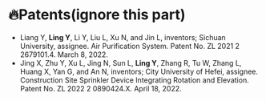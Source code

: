 # 🔥Patents(ignore this part)

- Liang Y, **Ling Y**, Li Y, Liu L, Xu N, and Jin L, inventors; Sichuan University, assignee. Air Purification System. Patent No. ZL 2021 2 2679101.4. March 8, 2022.
- Jing X, Zhu Y, Xu L, Jing N, Sun L, **Ling Y**, Zhang R, Tu W, Zhang L, Huang X, Yan G, and An N, inventors; City University of Hefei, assignee. Construction Site Sprinkler Device Integrating Rotation and Elevation. Patent No. ZL 2022 2 0890424.X. April 18, 2022. 